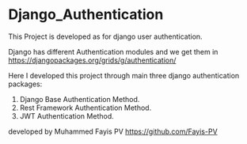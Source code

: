 # Django_Authentication


This Project is developed as for django user authentication.

Django has different Authentication modules and we get them in 
https://djangopackages.org/grids/g/authentication/

Here I developed this project through main three django authentication packages:

1. Django Base Authentication Method.
2. Rest Framework Authentication Method.
3. JWT Authentication Method.

developed by Muhammed Fayis PV
https://github.com/Fayis-PV
